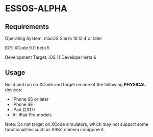 # ESSOS-ALPHA

## Requirements

Operating System: macOS Sierra 10.12.4 or later

IDE: XCode 9.0 beta 5

Development Target: iOS 11 Developer beta 6

## Usage

Build and run on XCode and target on one of the following <b>PHYSICAL</b> devices:
* iPhone 6S or later
* iPhone SE
* iPad (2017)
* All iPad Pro models

Note: Do not target on XCode simulators, which may not support some functionalities such as ARKit camera component.
